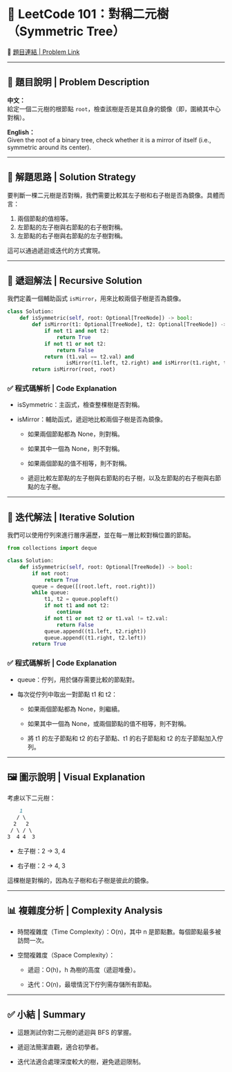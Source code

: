 # 🌳 LeetCode 101：對稱二元樹（Symmetric Tree）

🔗 [題目連結 | Problem Link](https://leetcode.com/problems/symmetric-tree/)

---

## 📘 題目說明 | Problem Description

**中文：**  
給定一個二元樹的根節點 `root`，檢查該樹是否是其自身的鏡像（即，圍繞其中心對稱）。

**English：**  
Given the root of a binary tree, check whether it is a mirror of itself (i.e., symmetric around its center).

---

## 🧠 解題思路 | Solution Strategy

要判斷一棵二元樹是否對稱，我們需要比較其左子樹和右子樹是否為鏡像。具體而言：

1. 兩個節點的值相等。
2. 左節點的左子樹與右節點的右子樹對稱。
3. 左節點的右子樹與右節點的左子樹對稱。

這可以通過遞迴或迭代的方式實現。

---

## 🔁 遞迴解法 | Recursive Solution

我們定義一個輔助函式 `isMirror`，用來比較兩個子樹是否為鏡像。

```python
class Solution:
    def isSymmetric(self, root: Optional[TreeNode]) -> bool:
        def isMirror(t1: Optional[TreeNode], t2: Optional[TreeNode]) -> bool:
            if not t1 and not t2:
                return True
            if not t1 or not t2:
                return False
            return (t1.val == t2.val) and 
                   isMirror(t1.left, t2.right) and isMirror(t1.right, t2.left)
        return isMirror(root, root)
```
### ✅ 程式碼解析 | Code Explanation
- isSymmetric：主函式，檢查整棵樹是否對稱。

- isMirror：輔助函式，遞迴地比較兩個子樹是否為鏡像。

    - 如果兩個節點都為 None，則對稱。

    - 如果其中一個為 None，則不對稱。

    - 如果兩個節點的值不相等，則不對稱。

    - 遞迴比較左節點的左子樹與右節點的右子樹，以及左節點的右子樹與右節點的左子樹。

---

## 🔁 迭代解法 | Iterative Solution

我們可以使用佇列來進行層序遍歷，並在每一層比較對稱位置的節點。
```python
from collections import deque

class Solution:
    def isSymmetric(self, root: Optional[TreeNode]) -> bool:
        if not root:
            return True
        queue = deque([(root.left, root.right)])
        while queue:
            t1, t2 = queue.popleft()
            if not t1 and not t2:
                continue
            if not t1 or not t2 or t1.val != t2.val:
                return False
            queue.append((t1.left, t2.right))
            queue.append((t1.right, t2.left))
        return True
```

### ✅ 程式碼解析 | Code Explanation
- queue：佇列，用於儲存需要比較的節點對。

- 每次從佇列中取出一對節點 t1 和 t2：

    - 如果兩個節點都為 None，則繼續。

    - 如果其中一個為 None，或兩個節點的值不相等，則不對稱。

    - 將 t1 的左子節點和 t2 的右子節點、t1 的右子節點和 t2 的左子節點加入佇列。

---

## 🖼️ 圖示說明 | Visual Explanation
考慮以下二元樹：

```markdown
    1
   / \
  2   2
 / \ / \
3  4 4  3
```

- 左子樹：2 → 3, 4

- 右子樹：2 → 4, 3

這棵樹是對稱的，因為左子樹和右子樹是彼此的鏡像。

---

## 📊 複雜度分析 | Complexity Analysis
- 時間複雜度（Time Complexity）：O(n)，其中 n 是節點數。每個節點最多被訪問一次。

- 空間複雜度（Space Complexity）：

    - 遞迴：O(h)，h 為樹的高度（遞迴堆疊）。

    - 迭代：O(n)，最壞情況下佇列需存儲所有節點。

---

## ✅ 小結 | Summary
- 這題測試你對二元樹的遞迴與 BFS 的掌握。

- 遞迴法簡潔直觀，適合初學者。

- 迭代法適合處理深度較大的樹，避免遞迴限制。
